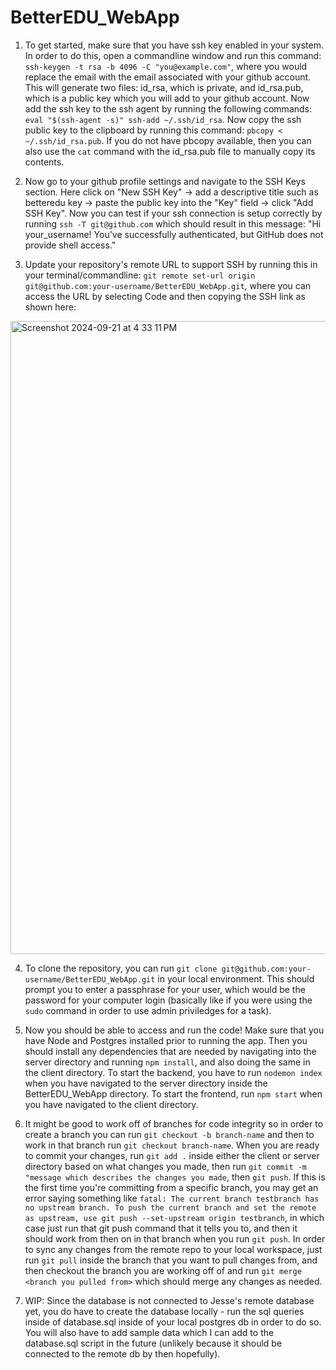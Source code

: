# BetterEDU_WebApp

1. To get started, make sure that you have ssh key enabled in your system. In order to do this, open a commandline window and run this command: ```ssh-keygen -t rsa -b 4096 -C "you@example.com"```, where you would replace the email with the email associated with your github account. This will generate two files: id_rsa, which is private, and id_rsa.pub, which is a public key which you will add to your github account. Now add the ssh key to the ssh agent by running the following commands: ```eval "$(ssh-agent -s)"
ssh-add ~/.ssh/id_rsa```. Now copy the ssh public key to the clipboard by running this command: ```pbcopy < ~/.ssh/id_rsa.pub```. If you do not have pbcopy available, then you can also use the ```cat``` command with the id_rsa.pub file to manually copy its contents.

2. Now go to your github profile settings and navigate to the SSH Keys section. Here click on "New SSH Key" -> add a descriptive title such as betteredu key -> paste the public key into the "Key" field -> click "Add SSH Key". Now you can test if your ssh connection is setup correctly by running ```ssh -T git@github.com``` which should result in this message: "Hi your_username! You've successfully authenticated, but GitHub does not provide shell access."

3. Update your repository's remote URL to support SSH by running this in your terminal/commandline: ```git remote set-url origin git@github.com:your-username/BetterEDU_WebApp.git```, where you can access the URL by selecting Code and then copying the SSH link as shown here: 
<img width="1013" alt="Screenshot 2024-09-21 at 4 33 11 PM" src="https://github.com/user-attachments/assets/111b0d70-957c-4b4c-8f0b-3d1021592ffe">

4. To clone the repository, you can run ```git clone git@github.com:your-username/BetterEDU_WebApp.git``` in your local environment. This should prompt you to enter a passphrase for your user, which would be the password for your computer login (basically like if you were using the ```sudo``` command in order to use admin priviledges for a task).

5. Now you should be able to access and run the code! Make sure that you have Node and Postgres installed prior to running the app. Then you should install any dependencies that are needed by navigating into the server directory and running ```npm install```, and also doing the same in the client directory. To start the backend, you have to run ```nodemon index``` when you have navigated to the server directory inside the BetterEDU_WebApp directory. To start the frontend, run ```npm start``` when you have navigated to the client directory.

6. It might be good to work off of branches for code integrity so in order to create a branch you can run ```git checkout -b branch-name``` and then to work in that branch run ```git checkout branch-name```. When you are ready to commit your changes, run ```git add .``` inside either the client or server directory based on what changes you made, then run ```git commit -m "message which describes the changes you made```, then ```git push```. If this is the first time you're committing from a specific branch, you may get an error saying something like ```fatal: The current branch testbranch has no upstream branch. To push the current branch and set the remote as upstream, use git push --set-upstream origin testbranch```, in which case just run that git push command that it tells you to, and then it should work from then on in that branch when you run ```git push```. In order to sync any changes from the remote repo to your local workspace, just run ```git pull``` inside the branch that you want to pull changes from, and then checkout the branch you are working off of and run ```git merge <branch you pulled from>``` which should merge any changes as needed. 

7. WIP: Since the database is not connected to Jesse's remote database yet, you do have to create the database locally - run the sql queries inside of database.sql inside of your local postgres db in order to do so. You will also have to add sample data which I can add to the database.sql script in the future (unlikely because it should be connected to the remote db by then hopefully). 
